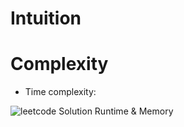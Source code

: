 # Intuition
<!-- palindrom: tersten okunduğunda da aynı değere sahip 212 gibi
        simetrik olmalı! 
        x değeri verilecek, palindromsa true dönecek
        değilse false dönecek
        1) verilen sayı de?erini 1. ve son basama?? kontrol et e?itse 
            simetrik olarak kontrol etmeye devam et.
            312213 bu say? �ift haneli 
            22122 bu say? tek haneli 
            -121. -->

# Complexity
- Time complexity:
<!-- O(n) The code iterates through half of the input number's digits to check if it is a palindrome. Therefore, the time complexity is O(n) where n is the number of digits in the input number. -->

![leetcode Solution Runtime & Memory](https://prnt.sc/3gKFwSx7GOrV)

